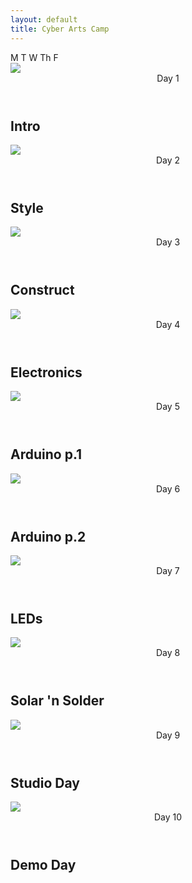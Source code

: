 ```yaml
---
layout: default
title: Cyber Arts Camp
---
```


<!-- week 1 -->
<article id="Syllabus">
        <div class="calendar-header">
                <span>M</span>
                <span>T</span>
                <span>W</span>
                <span>Th</span>
                <span>F</span>
        </div>
        <section class="calendar">
                <div class="lesson">
                        <a class="lesson-class_link" href="/classes/01"></a>
                        <div class="lesson-image">
                                <img src="/img/syllabus-icon-intro.png">
                        </div>
                        <div class="lesson-text">
                                <header>
                                        <span>Day 1</span>
                                        <!-- <date>06/23</date> -->
                                </header>
                                <h2>Intro</h2>
                        </div>
                </div>
                <div class="lesson">
                        <a class="lesson-class_link" href="/classes/02"></a>
                        <div class="lesson-image">
                                <img src="/img/syllabus-icon-dometemplate.png">
                        </div>
                        <div class="lesson-text">
                                <header>
                                        <span>Day 2</span>
                                        <!-- <date>06/24</date> -->
                                </header>
                                <h2>Style</h2>
                        </div>
                </div>
                <div class="lesson">
                        <!-- <a class="lesson-class_link" href="/class.html"></a> -->
                        <div class="lesson-image">
                                <img src="/img/syllabus-icon-dome.png">
                        </div>
                        <div class="lesson-text">
                                <header>
                                        <span>Day 3</span>
                                        <!-- <date>06/25</date> -->
                                </header>
                                <h2>Construct</h2>
                        </div>
                </div>
                <div class="lesson">
                        <!-- <a class="lesson-class_link" href="/class.html"></a> -->
                        <div class="lesson-image">
                                <img src="/img/syllabus-icon-electronics.png">
                        </div>
                        <div class="lesson-text">
                                <header>
                                        <span>Day 4</span>
                                        <!-- <date>06/26</date> -->
                                </header>
                        <h2>Electronics</h2>
                        </div>
                </div>
                <div class="lesson">
                        <!-- <a class="lesson-class_link" href="/class.html"></a> -->
                        <div class="lesson-image">
                                <img src="/img/syllabus-icon-arduino.png">
                        </div>
                        <div class="lesson-text">
                                <header>
                                        <span>Day 5</span>
                                        <!-- <date>06/27</date> -->
                                </header>
                                <h2>Arduino p.1</h2>
                        </div>
                </div>
                <div class="lesson">
                        <!-- <a class="lesson-class_link" href="/class.html"></a> -->
                        <div class="lesson-image">
                                <img src="/img/syllabus-icon-arduino2.png">
                        </div>
                        <div class="lesson-text">
                                <header>
                                        <span>Day 6</span>
                                        <!-- <date>06/29</date> -->
                                </header>
                                <h2>Arduino p.2</h2>
                        </div>
                </div>
                <div class="lesson">
                        <!-- <a class="lesson-class_link" href="/class.html"></a> -->
                        <div class="lesson-image">
                                <img src="/img/syllabus-icon-led.png">
                        </div>
                        <div class="lesson-text">
                                <header>
                                        <span>Day 7</span>
                                        <!-- <date>06/30</date> -->
                                </header>
                                <h2>LEDs</h2>
                        </div>
                </div>
                <div class="lesson">
                        <!-- <a class="lesson-class_link" href="/class.html"></a> -->
                        <div class="lesson-image">
                                <img src="/img/syllabus-icon-solderingiron.png">
                        </div>
                        <div class="lesson-text">
                                <header>
                                        <span>Day 8</span>
                                        <!-- <date>07/01</date> -->
                                </header>
                                <h2>Solar 'n Solder</h2>
                        </div>
                </div>
                <div class="lesson">
                        <!-- <a class="lesson-class_link" href="/class.html"></a> -->
                        <div class="lesson-image">
                                <img src="/img/syllabus-icon-studioday.png">
                        </div>
                        <div class="lesson-text">
                                <header>
                                        <span>Day 9</span>
                                        <!-- <date>07/02</date> -->
                                </header>
                                <h2>Studio Day</h2>
                        </div>
                </div>
                <div class="lesson">
                        <!-- <a class="lesson-class_link" href="/class.html"></a> -->
                        <div class="lesson-image">
                                <img src="/img/syllabus-icon-demo.png">
                        </div>
                        <div class="lesson-text">
                                <header>
                                        <span>Day 10</span>
                                        <!-- <date>07/03</date> -->
                                </header>
                                <h2>Demo Day</h2>
                        </div>
                </div>
        </section>
</article>
<footer>
</footer>